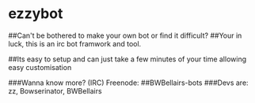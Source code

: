 # ezzybot

##Can't be bothered to make your own bot or find it difficult?
##Your in luck, this is an irc bot framwork and tool.

##Its easy to setup and can just take a few minutes of your time allowing easy customisation

###Wanna know more? (IRC) Freenode: ##BWBellairs-bots
###Devs are: zz, Bowserinator, BWBellairs
